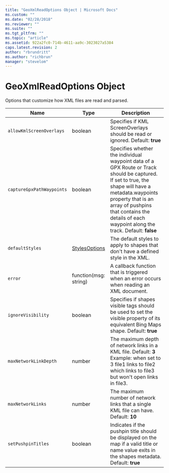 ```yaml
---
title: "GeoXmlReadOptions Object | Microsoft Docs"
ms.custom: ""
ms.date: "02/28/2018"
ms.reviewer: ""
ms.suite: ""
ms.tgt_pltfrm: ""
ms.topic: "article"
ms.assetid: 922a2fc0-714b-4611-aa9c-3023027a5384
caps.latest.revision: 2
author: "rbrundritt"
ms.author: "richbrun"
manager: "stevelom"
---
```

# GeoXmlReadOptions Object
Options that customize how XML files are read and parsed.

| Name                      | Type                  | Description     |
|---------------------------|-----------------------|-----------------|
| `allowKmlScreenOverlays`  | boolean               | Specifies if KML ScreenOverlays should be read or ignored. Default: **true** |
| `captureGpxPathWaypoints` | boolean               | Specifies whether the individual waypoint data of a GPX Route or Track should be captured. If set to true, the shape will have a metadata.waypoints property that is an array of pushpins that contains the details of each waypoint along the track. Default: **false** |
| `defaultStyles`           | [StylesOptions](../v8-web-control/stylesoptions-object.md)         | The default styles to apply to shapes that don't have a defined style in the XML. |
| `error`                   | function(msg: string) | A callback function that is triggered when an error occurs when reading an XML document.     |
| `ignoreVisibility`        | boolean               | Specifies if shapes visible tags should be used to set the visible property of its equivalent Bing Maps shape. Default: **true** |
| `maxNetworkLinkDepth`     | number                | The maximum depth of network links in a KML file. Default: **3** Example: when set to 3 file1 links to file2 which links to file3 but won't open links in file3. |
| `maxNetworkLinks`         | number                | The maximum number of network links that a single KML file can have. Default: **10**  |
| `setPushpinTitles`        | boolean               | Indicates if the pushpin title should be displayed on the map if a valid title or name value exits in the shapes metadata. Default: **true** |